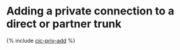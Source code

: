 # Adding a private connection to a direct or partner trunk

{% include [cic-priv-add](../../_includes/interconnect/priv-add.md) %}
